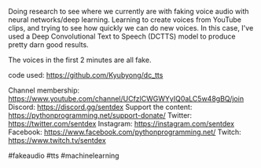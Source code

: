 Doing research to see where we currently are with faking voice audio with neural networks/deep learning. Learning to create voices from YouTube clips, and trying to see how quickly we can do new voices. In this case, I've used a Deep Convolutional Text to Speech (DCTTS) model to produce pretty darn good results. 

The voices in the first 2 minutes are all fake.

code used: https://github.com/Kyubyong/dc_tts

Channel membership: https://www.youtube.com/channel/UCfzlCWGWYyIQ0aLC5w48gBQ/join
Discord: https://discord.gg/sentdex
Support the content: https://pythonprogramming.net/support-donate/
Twitter: https://twitter.com/sentdex
Instagram: https://instagram.com/sentdex
Facebook: https://www.facebook.com/pythonprogramming.net/
Twitch: https://www.twitch.tv/sentdex

#fakeaudio #tts #machinelearning
